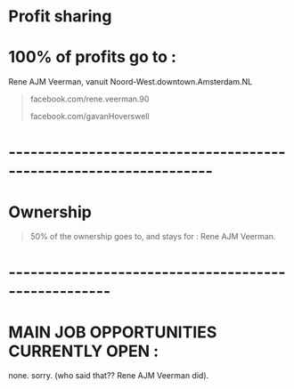 # Profit sharing

# 100% of profits go to :
Rene AJM Veerman, vanuit Noord-West.downtown.Amsterdam.NL 
>facebook.com/rene.veerman.90
>
>facebook.com/gavanHoverswell


# ------------------------------------------------------------------
# Ownership
>50% of the ownership goes to, and stays for : Rene AJM Veerman.

# ----------------------------------------------------
# MAIN JOB OPPORTUNITIES CURRENTLY OPEN :

none. sorry. (who said that?? Rene AJM Veerman did).

